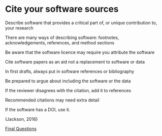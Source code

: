 # Cite your software sources

Describe software that provides a critical part of, or unique contribution to, your research

There are many ways of describing software: footnotes, acknowledgements, references, and method sections

Be aware that the software licence may require you attribute the software

Cite software papers as an aid not a replacement to software or data

In first drafts, always put in software references or bibliography

Be prepared to argue about including the software or the data

If the reviewer disagrees with the citation, add it to references

Recommended citations may need extra detail

If the software has a DOI, use it. 

(Jackson, 2016)

[Final Questions](final.md)
